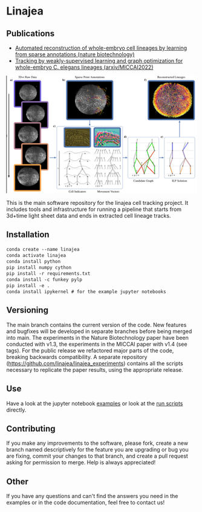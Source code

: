 Linajea
=========

Publications
--------------
 - [Automated reconstruction of whole-embryo cell lineages by learning from sparse annotations (nature biotechnology)](https://www.nature.com/articles/s41587-022-01427-7)
 - [Tracking by weakly-supervised learning and graph optimization for whole-embryo C. elegans lineages (arxiv/MICCAI2022)](https://arxiv.org/abs/2208.11467)

![Linajea](./README.assets/pipeline.png "Linajea Pipeline")

This is the main software repository for the linajea cell tracking project.
It includes tools and infrastructure for running a pipeline that starts from 3d+time light sheet data and ends in extracted cell lineage tracks.


Installation
--------------
```
conda create --name linajea
conda activate linajea
conda install python
pip install numpy cython
pip install -r requirements.txt
conda install -c funkey pylp
pip install -e .
conda install ipykernel # for the example jupyter notebooks
```

Versioning
------------
The main branch contains the current version of the code. New features and bugfixes will be developed in separate branches before being merged into main.
The experiments in the Nature Biotechnology paper have been conducted with v1.3, the experiments in the MICCAI paper with v1.4 (see tags). For the public release we refactored major parts of the code, breaking backwards compatibility.
A separate repository (https://github.com/linajea/linajea_experiments) contains all the scripts necessary to replicate the paper results, using the appropriate release.


Use
---
Have a look at the jupyter notebook [examples](examples) or look at the [run scripts](run_scripts) directly.


Contributing
--------------
If you make any improvements to the software, please fork, create a new branch named descriptively for the feature you are upgrading or bug you are fixing, commit your changes to that branch, and create a pull request asking for permission to merge.
Help is always appreciated!


Other
------
If you have any questions and can't find the answers you need in the examples or in the code documentation, feel free to contact us!
